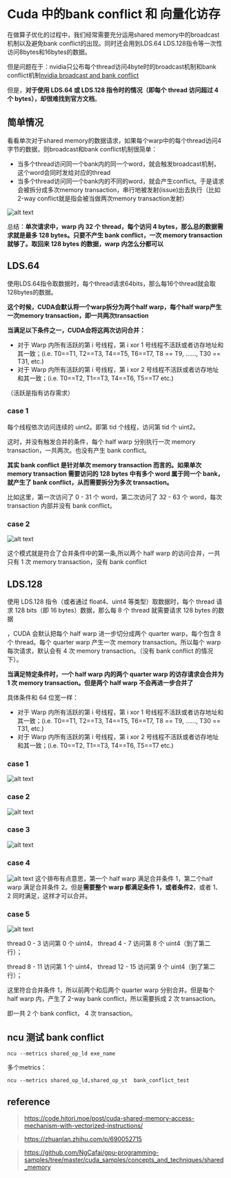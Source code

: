 # Cuda 中的bank conflict 和 向量化访存

在做算子优化的过程中，我们经常需要充分运用shared memory中的broadcast机制以及避免bank conflict的出现。同时还会用到LDS.64 LDS.128指令等一次性访问8bytes和16bytes的数据。

但是问题在于：nvidia只公布每个thread访问4byte时的broadcast机制和bank conflict机制[nvidia broadcast and bank conflict](https://link.zhihu.com/?target=https%3A//docs.nvidia.com/cuda/cuda-c-programming-guide/index.html%3Fhighlight%3Dclock%23shared-memory-5-x)

但是，**对于使用 LDS.64 或 LDS.128 指令时的情况（即每个 thread 访问超过 4 个 bytes），却很难找到官方文档**。

## 简单情况
看看单次对于shared memory的数据请求，如果每个warp中的每个thread访问4字节的数据，则broadcast和bank conflict机制很简单：
* 当多个thread访问同一个bank内的同一个word，就会触发broadcast机制，这个word会同时发给对应的thread
* 当多个thread访问同一个bank内的不同的word，就会产生conflict。于是请求会被拆分成多次memory transaction，串行地被发射(issue)出去执行（比如2-way conflict就是指会被当做两次memory transaction发射）

![alt text](./images/image.png)

总结：**单次请求中，warp 内 32 个 thread，每个访问 4 bytes，那么总的数据需求就是最多 128 bytes。只要不产生 bank conflict，一次 memory transaction 就够了。取回来 128 bytes 的数据，warp 内怎么分都可以**

## LDS.64
使用LDS.64指令取数据时，每个thread请求64bits，那么每16个thread就会取128bytes的数据。

**这个时候，CUDA会默认将一个warp拆分为两个half warp，每个half warp产生一次memory transaction，即一共两次transaction**

**当满足以下条件之一，CUDA会将这两次访问合并：**
* 对于 Warp 内所有活跃的第 i 号线程，第 i xor 1 号线程不活跃或者访存地址和其一致；(i.e. T0==T1, T2==T3, T4==T5, T6==T7, T8 == T9, ......, T30 == T31, etc.)
* 对于 Warp 内所有活跃的第 i 号线程，第 i xor 2 号线程不活跃或者访存地址和其一致；(i.e. T0==T2, T1==T3, T4==T6, T5==T7 etc.)

（活跃是指有访存需求）


### case 1
每个线程依次访问连续的 uint2。即第 tid 个线程，访问第 tid 个 uint2。

这时，并没有触发合并的条件，每个 half warp 分别执行一次 memory transaction，一共两次。也没有产生 bank conflict。

**其实 bank conflict 是针对单次 memory transaction 而言的。如果单次 memory transaction 需要访问的 128 bytes 中有多个 word 属于同一个 bank，就产生了 bank conflict，从而需要拆分为多次 transaction。**

比如这里，第一次访问了 0 - 31 个 word，第二次访问了 32 - 63 个 word，每次 transaction 内部并没有 bank conflict。

### case 2
![alt text](./images/image-1.png)

这个模式就是符合了合并条件中的第一条,所以两个 half warp 的访问合并，一共只有 1 次 memory transaction，没有 bank conflict

## LDS.128
使用 LDS.128 指令（或者通过 float4、uint4 等类型）取数据时，每个 thread 请求 128 bits（即 16 bytes）数据，那么每 8 个 thread 就需要请求 128 bytes 的数据

，CUDA 会默认把每个 half warp 进一步切分成两个 quarter warp，每个包含 8 个 thread。每个 quarter warp 产生一次 memory transaction。所以每个 warp 每次请求，默认会有 4 次 memory transaction。（没有 bank conflict 的情况下）。

**当满足特定条件时，一个 half warp 内的两个 quarter warp 的访存请求会合并为 1 次 memory transaction。但是两个 half warp 不会再进一步合并了**

具体条件和 64 位宽一样：
* 对于 Warp 内所有活跃的第 i 号线程，第 i xor 1 号线程不活跃或者访存地址和其一致；(i.e. T0==T1, T2==T3, T4==T5, T6==T7, T8 == T9, ......, T30 == T31, etc.)
* 对于 Warp 内所有活跃的第 i 号线程，第 i xor 2 号线程不活跃或者访存地址和其一致；(i.e. T0==T2, T1==T3, T4==T6, T5==T7 etc.)

### case 1
![alt text](./images/image-2.png)
### case 2
![alt text](./images/image-3.png)

### case 3
![alt text](./images/image-4.png)

### case 4

![alt text](./images/image-5.png)
这个排布有点意思，第一个 half warp 满足合并条件 1，第二个half warp 满足合并条件 2。但是**需要整个 warp 都满足条件 1，或者条件2**，或者 1、2 同时满足，这样才可以合并。

### case 5
![alt text](./images/image-6.png)

thread 0 - 3 访问第 0 个 uint4， thread 4 - 7 访问第 8 个 uint4（到了第二行）；

thread 8 - 11 访问第 1 个 uint4， thread 12 - 15 访问第 9 个 uint4（到了第二行）；

这里符合合并条件 1，所以前两个和后两个 quarter warp 分别合并。但是每个 half warp 内，产生了 2-way bank conflict，所以需要拆成 2 次 transaction。

即一共 2 个 bank conflict， 4 次 transaction。


## ncu 测试 bank conflict
```
ncu --metrics shared_op_ld exe_name
```

多个metrics：
```
ncu --metrics shared_op_ld,shared_op_st  bank_conflict_test
```
## reference
> https://code.hitori.moe/post/cuda-shared-memory-access-mechanism-with-vectorized-instructions/

> https://zhuanlan.zhihu.com/p/690052715

> https://github.com/NgCafai/gpu-programming-samples/tree/master/cuda_samples/concepts_and_techniques/shared_memory
